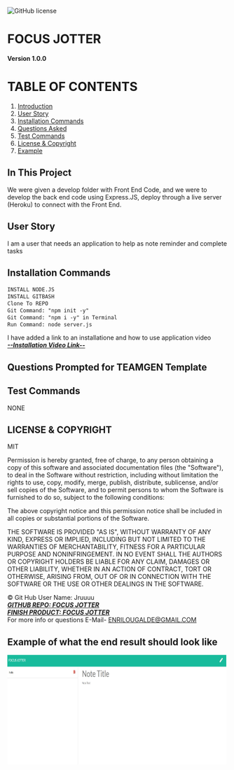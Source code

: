 ![GitHub license](https://img.shields.io/badge/license-MIT-blue.svg)
# FOCUS JOTTER
**Version 1.0.0**
# TABLE OF CONTENTS
1. [Introduction](#introduction)
2. [User Story](#user)
3. [Installation Commands](#installation)
4. [Questions Asked](#questions)
5. [Test Commands](#test)
6. [License & Copyright](#license)
7. [Example](#example)

## In This Project <a name="introduction"></a> 
We were given a develop folder with Front End Code, and we were to develop the back end code using Express.JS, deploy through a live server (Heroku) to connect with the Front End.
## User Story <a name="user"></a>
I am a user that needs an application to help as note reminder and complete tasks
## Installation Commands <a name="installation"></a>  
    
    INSTALL NODE.JS
    INSTALL GITBASH
    Clone To REPO
    Git Command: "npm init -y"
    Git Command: "npm i -y" in Terminal 
    Run Command: node server.js

I have added a link to an installatione and how to use application video
<br>
<a href="https://drive.google.com/file/d/1AYCAZZmo-m3Z2M7HNxWjCEF6sUACWUa8/view">***--Installation Video Link--***</a>
<br>

## Questions Prompted for TEAMGEN Template <a name="questions"></a>
  

## Test Commands <a name="test"></a>
NONE

## LICENSE & COPYRIGHT <a name="license"></a>
MIT


Permission is hereby granted, free of charge, to any person obtaining a copy
of this software and associated documentation files (the "Software"), to deal
in the Software without restriction, including without limitation the rights
to use, copy, modify, merge, publish, distribute, sublicense, and/or sell
copies of the Software, and to permit persons to whom the Software is
furnished to do so, subject to the following conditions:

The above copyright notice and this permission notice shall be included in
all copies or substantial portions of the Software.

THE SOFTWARE IS PROVIDED "AS IS", WITHOUT WARRANTY OF ANY KIND, EXPRESS OR
IMPLIED, INCLUDING BUT NOT LIMITED TO THE WARRANTIES OF MERCHANTABILITY,
FITNESS FOR A PARTICULAR PURPOSE AND NONINFRINGEMENT. IN NO EVENT SHALL THE
AUTHORS OR COPYRIGHT HOLDERS BE LIABLE FOR ANY CLAIM, DAMAGES OR OTHER
LIABILITY, WHETHER IN AN ACTION OF CONTRACT, TORT OR OTHERWISE, ARISING FROM,
OUT OF OR IN CONNECTION WITH THE SOFTWARE OR THE USE OR OTHER DEALINGS IN
THE SOFTWARE.



&copy; Git Hub User Name: Jruuuu
<br>
<a href="https://github.com/Jruuuu/focusjotter">***GITHUB REPO: FOCUS JOTTER***</a>
<br>
<a href="https://focusjotter.herokuapp.com/">***FINISH PRODUCT: FOCUS JOTTER***</a>
<br>
For more info or questions E-Mail- ENRILOUGALDE@GMAIL.COM

## Example of what the end result should look like <a name="example"></a>

  <img src="public\media\images\FOCUS JOTTER SCREENSHOT.JPG" alt="FOCUS JOTTER HTML SCREENSHOT" width="500px" height="250px"/>
  
  
  
  
  
  
  
  

